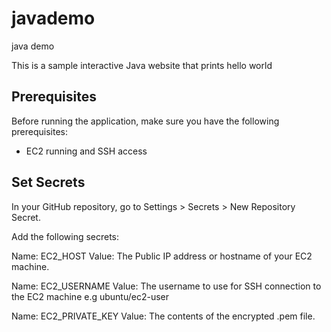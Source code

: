# javademo
java demo

This is a sample interactive Java website that prints hello world

## Prerequisites

Before running the application, make sure you have the following prerequisites:

- EC2 running and SSH access 

## Set Secrets

In your GitHub repository, go to Settings > Secrets > New Repository Secret.

Add the following secrets:

Name: EC2_HOST
Value: The Public IP address or hostname of your EC2 machine.

Name: EC2_USERNAME
Value: The username to use for SSH connection to the EC2 machine e.g ubuntu/ec2-user

Name: EC2_PRIVATE_KEY
Value: The contents of the encrypted .pem file.
